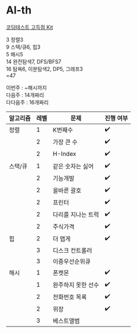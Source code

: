 # Al-th

[코딩테스트 고득점 Kit](https://school.programmers.co.kr/learn/challenges?tab=algorithm_practice_kit)



3 정렬3   
9 스택/큐6, 힙3   
5 해시5   
14 완전탐색7, DFS/BFS7   
16 탐욕6, 이분탐색2, DP5, 그래프3   
=47



이번주 : ~해시까지   
다음주 : 14개짜리   
다다음주 : 16개짜리   

|알고리즘|레벨|문제|진행 여부|
|------|---|---|---|
|정렬|1|K번째수|:heavy_check_mark:|
||2|가장 큰 수|:heavy_check_mark:|
||2|H-Index|:heavy_check_mark:|
|스택/큐|1|같은 숫자는 싫어|:heavy_check_mark:|
||2|기능개발|:heavy_check_mark:|
||2|올바른 괄호|:heavy_check_mark:|
||2|프린터|:heavy_check_mark:|
||2|다리를 지나는 트럭|:heavy_check_mark:|
||2|주식가격|:heavy_check_mark:|
|힙|2|더 맵게|:heavy_check_mark:|
||3|디스크 컨트롤러||
||3|이중우선순위큐||
|해시|1|폰켓몬|:heavy_check_mark:|
||1|완주하지 못한 선수|:heavy_check_mark:|
||2|전화번호 목록|:heavy_check_mark:|
||2|위장|:heavy_check_mark:|
||3|베스트앨범||
